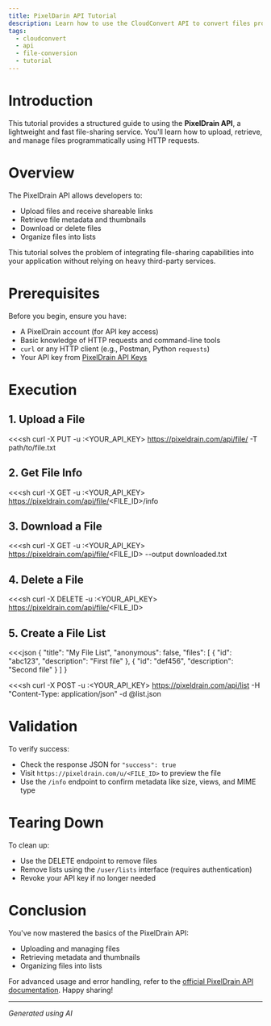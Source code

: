 ```yaml
---
title: PixelDarin API Tutorial
description: Learn how to use the CloudConvert API to convert files programmatically using MkDocs-Material compatible Markdown.
tags:
  - cloudconvert
  - api
  - file-conversion
  - tutorial
---
```


# Introduction

This tutorial provides a structured guide to using the **PixelDrain API**, a lightweight and fast file-sharing service. You'll learn how to upload, retrieve, and manage files programmatically using HTTP requests.

# Overview

The PixelDrain API allows developers to:
- Upload files and receive shareable links
- Retrieve file metadata and thumbnails
- Download or delete files
- Organize files into lists

This tutorial solves the problem of integrating file-sharing capabilities into your application without relying on heavy third-party services.

# Prerequisites

Before you begin, ensure you have:
- A PixelDrain account (for API key access)
- Basic knowledge of HTTP requests and command-line tools
- `curl` or any HTTP client (e.g., Postman, Python `requests`)
- Your API key from [PixelDrain API Keys](https://pixeldrain.com/api)

# Execution

## 1. Upload a File

<<<sh
curl -X PUT -u :<YOUR_API_KEY> https://pixeldrain.com/api/file/ -T path/to/file.txt

## 2. Get File Info

<<<sh
curl -X GET -u :<YOUR_API_KEY> https://pixeldrain.com/api/file/<FILE_ID>/info

## 3. Download a File

<<<sh
curl -X GET -u :<YOUR_API_KEY> https://pixeldrain.com/api/file/<FILE_ID> --output downloaded.txt

## 4. Delete a File

<<<sh
curl -X DELETE -u :<YOUR_API_KEY> https://pixeldrain.com/api/file/<FILE_ID>

## 5. Create a File List

<<<json
{
  "title": "My File List",
  "anonymous": false,
  "files": [
    { "id": "abc123", "description": "First file" },
    { "id": "def456", "description": "Second file" }
  ]
}

<<<sh
curl -X POST -u :<YOUR_API_KEY> https://pixeldrain.com/api/list -H "Content-Type: application/json" -d @list.json

# Validation

To verify success:
- Check the response JSON for `"success": true`
- Visit `https://pixeldrain.com/u/<FILE_ID>` to preview the file
- Use the `/info` endpoint to confirm metadata like size, views, and MIME type

# Tearing Down

To clean up:
- Use the DELETE endpoint to remove files
- Remove lists using the `/user/lists` interface (requires authentication)
- Revoke your API key if no longer needed

# Conclusion

You've now mastered the basics of the PixelDrain API:
- Uploading and managing files
- Retrieving metadata and thumbnails
- Organizing files into lists

For advanced usage and error handling, refer to the [official PixelDrain API documentation](https://pixeldrain.com/api). Happy sharing!

---

*Generated using AI*